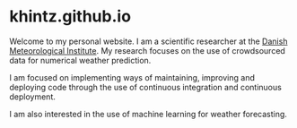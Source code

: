 # khintz.github.io

Welcome to my personal website. I am a scientific researcher at the [Danish Meteorological Institute](https://www.dmi.dk/en/). My research focuses on the use of crowdsourced data for numerical weather prediction.

I am focused on implementing ways of maintaining, improving and deploying code through the use of continuous integration and continuous deployment.

I am also interested in the use of machine learning for weather forecasting.